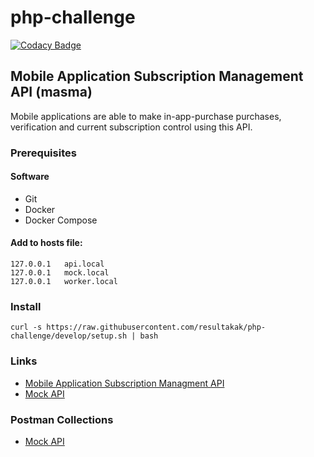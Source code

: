 # php-challenge

[![Codacy Badge](https://api.codacy.com/project/badge/Grade/6f0afcfa224d41a09047f7857af08e7e)](https://app.codacy.com/gh/resultakak/php-challenge?utm_source=github.com&utm_medium=referral&utm_content=resultakak/php-challenge&utm_campaign=Badge_Grade_Settings)

## Mobile Application Subscription Management API (masma)

Mobile applications are able to make in-app-purchase purchases, verification and current subscription control using this API.

### Prerequisites

#### Software

* Git
* Docker
* Docker Compose

#### Add to hosts file:

```shell
127.0.0.1	api.local
127.0.0.1	mock.local
127.0.0.1	worker.local
```

### Install

```shell
curl -s https://raw.githubusercontent.com/resultakak/php-challenge/develop/setup.sh | bash
```

### Links

* [Mobile Application Subscription Managment API](https://github.com/resultakak/php-challenge/tree/develop/src/api#readme)
* [Mock API](https://github.com/resultakak/php-challenge/tree/develop/src/mock#readme)

### Postman Collections

* [Mock API](https://github.com/resultakak/php-challenge/blob/develop/docs/Mock_API.postman_collection.json)
